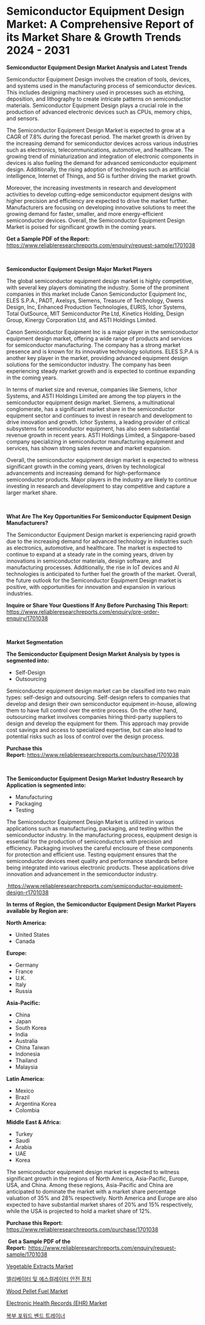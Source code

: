 <p><h1>Semiconductor Equipment Design Market: A Comprehensive Report of its Market Share & Growth Trends 2024 - 2031</h1></p><p><strong>Semiconductor Equipment Design Market Analysis and Latest Trends</strong></p>
<p><p>Semiconductor Equipment Design involves the creation of tools, devices, and systems used in the manufacturing process of semiconductor devices. This includes designing machinery used in processes such as etching, deposition, and lithography to create intricate patterns on semiconductor materials. Semiconductor Equipment Design plays a crucial role in the production of advanced electronic devices such as CPUs, memory chips, and sensors.</p><p>The Semiconductor Equipment Design Market is expected to grow at a CAGR of 7.8% during the forecast period. The market growth is driven by the increasing demand for semiconductor devices across various industries such as electronics, telecommunications, automotive, and healthcare. The growing trend of miniaturization and integration of electronic components in devices is also fueling the demand for advanced semiconductor equipment design. Additionally, the rising adoption of technologies such as artificial intelligence, Internet of Things, and 5G is further driving the market growth.</p><p>Moreover, the increasing investments in research and development activities to develop cutting-edge semiconductor equipment designs with higher precision and efficiency are expected to drive the market further. Manufacturers are focusing on developing innovative solutions to meet the growing demand for faster, smaller, and more energy-efficient semiconductor devices. Overall, the Semiconductor Equipment Design Market is poised for significant growth in the coming years.</p></p>
<p><strong>Get a Sample PDF of the Report:&nbsp;</strong> <a href="https://www.reliableresearchreports.com/enquiry/request-sample/1701038">https://www.reliableresearchreports.com/enquiry/request-sample/1701038</a></p>
<p>&nbsp;</p>
<p><strong>Semiconductor Equipment Design Major Market Players</strong></p>
<p><p>The global semiconductor equipment design market is highly competitive, with several key players dominating the industry. Some of the prominent companies in this market include Canon Semiconductor Equipment Inc, ELES S.P.A., PADT, Axelsys, Siemens, Treasure of Technology, Owens Design, Inc, Enhanced Production Technologies, EURIS, Ichor Systems, Total OutSource, MIT Semiconductor Pte Ltd, Kinetics Holding, Design Group, Kinergy Corporation Ltd, and ASTI Holdings Limited.</p><p>Canon Semiconductor Equipment Inc is a major player in the semiconductor equipment design market, offering a wide range of products and services for semiconductor manufacturing. The company has a strong market presence and is known for its innovative technology solutions. ELES S.P.A is another key player in the market, providing advanced equipment design solutions for the semiconductor industry. The company has been experiencing steady market growth and is expected to continue expanding in the coming years.</p><p>In terms of market size and revenue, companies like Siemens, Ichor Systems, and ASTI Holdings Limited are among the top players in the semiconductor equipment design market. Siemens, a multinational conglomerate, has a significant market share in the semiconductor equipment sector and continues to invest in research and development to drive innovation and growth. Ichor Systems, a leading provider of critical subsystems for semiconductor equipment, has also seen substantial revenue growth in recent years. ASTI Holdings Limited, a Singapore-based company specializing in semiconductor manufacturing equipment and services, has shown strong sales revenue and market expansion.</p><p>Overall, the semiconductor equipment design market is expected to witness significant growth in the coming years, driven by technological advancements and increasing demand for high-performance semiconductor products. Major players in the industry are likely to continue investing in research and development to stay competitive and capture a larger market share.</p></p>
<p>&nbsp;</p>
<p><strong>What Are The Key Opportunities For Semiconductor Equipment Design Manufacturers?</strong></p>
<p><p>The Semiconductor Equipment Design market is experiencing rapid growth due to the increasing demand for advanced technology in industries such as electronics, automotive, and healthcare. The market is expected to continue to expand at a steady rate in the coming years, driven by innovations in semiconductor materials, design software, and manufacturing processes. Additionally, the rise in IoT devices and AI technologies is anticipated to further fuel the growth of the market. Overall, the future outlook for the Semiconductor Equipment Design market is positive, with opportunities for innovation and expansion in various industries.</p></p>
<p><strong>Inquire or Share Your Questions If Any Before Purchasing This Report:</strong> <a href="https://www.reliableresearchreports.com/enquiry/pre-order-enquiry/1701038">https://www.reliableresearchreports.com/enquiry/pre-order-enquiry/1701038</a></p>
<p>&nbsp;</p>
<p><strong>Market Segmentation</strong></p>
<p><strong>The Semiconductor Equipment Design Market Analysis by types is segmented into:</strong></p>
<p><ul><li>Self-Design</li><li>Outsourcing</li></ul></p>
<p><p>Semiconductor equipment design market can be classified into two main types: self-design and outsourcing. Self-design refers to companies that develop and design their own semiconductor equipment in-house, allowing them to have full control over the entire process. On the other hand, outsourcing market involves companies hiring third-party suppliers to design and develop the equipment for them. This approach may provide cost savings and access to specialized expertise, but can also lead to potential risks such as loss of control over the design process.</p></p>
<p><strong>Purchase this Report:&nbsp;</strong><a href="https://www.reliableresearchreports.com/purchase/1701038">https://www.reliableresearchreports.com/purchase/1701038</a></p>
<p>&nbsp;</p>
<p><strong>The Semiconductor Equipment Design Market Industry Research by Application is segmented into:</strong></p>
<p><ul><li>Manufacturing</li><li>Packaging</li><li>Testing</li></ul></p>
<p><p>The Semiconductor Equipment Design Market is utilized in various applications such as manufacturing, packaging, and testing within the semiconductor industry. In the manufacturing process, equipment design is essential for the production of semiconductors with precision and efficiency. Packaging involves the careful enclosure of these components for protection and efficient use. Testing equipment ensures that the semiconductor devices meet quality and performance standards before being integrated into various electronic products. These applications drive innovation and advancement in the semiconductor industry.</p></p>
<p><a href="https://www.reliableresearchreports.com/semiconductor-equipment-design-r1701038">&nbsp;https://www.reliableresearchreports.com/semiconductor-equipment-design-r1701038</a></p>
<p><strong>In terms of Region, the Semiconductor Equipment Design Market Players available by Region are:</strong></p>
<p>
    <p> <strong> North America: </strong>
        <ul>
            <li>United States</li>
            <li>Canada</li>
        </ul>
        </p> 
    <p> <strong> Europe: </strong>
        <ul>
            <li>Germany</li>
            <li>France</li>
            <li>U.K.</li>
            <li>Italy</li>
            <li>Russia</li>
        </ul>
        </p> 
    <p> <strong> Asia-Pacific: </strong>
        <ul>
            <li>China</li>
            <li>Japan</li>
            <li>South Korea</li>
            <li>India</li>
            <li>Australia</li>
            <li>China Taiwan</li>
            <li>Indonesia</li>
            <li>Thailand</li>
            <li>Malaysia</li>
        </ul>
        </p> 
    <p> <strong> Latin America: </strong>
        <ul>
            <li>Mexico</li>
            <li>Brazil</li>
            <li>Argentina Korea</li>
            <li>Colombia</li>
        </ul>
        </p> 
    <p> <strong> Middle East & Africa: </strong>
        <ul>
            <li>Turkey</li>
            <li>Saudi</li>
            <li>Arabia</li>
            <li>UAE</li>
            <li>Korea</li>
        </ul>
    </p>
    </p>
<p><p>The semiconductor equipment design market is expected to witness significant growth in the regions of North America, Asia-Pacific, Europe, USA, and China. Among these regions, Asia-Pacific and China are anticipated to dominate the market with a market share percentage valuation of 35% and 28% respectively. North America and Europe are also expected to have substantial market shares of 20% and 15% respectively, while the USA is projected to hold a market share of 12%.</p></p>
<p><strong>Purchase this Report: </strong><a href="https://www.reliableresearchreports.com/purchase/1701038">https://www.reliableresearchreports.com/purchase/1701038</a></p>
<p>&nbsp;<strong>Get a Sample PDF of the Report:&nbsp;&nbsp;</strong><a href="https://www.reliableresearchreports.com/enquiry/request-sample/1701038">https://www.reliableresearchreports.com/enquiry/request-sample/1701038</a></p>
<p><strong></strong></p>
<p><p><a href="https://issuu.com/reportprime-2/docs/vegetable-extracts-market-size-2030.pptx">Vegetable Extracts Market</a></p><p><a href="https://github.com/camron674/Market-Research-Report-List-1/blob/main/4747333109458.md">엘리베이터 및 에스컬레이터 안전 장치</a></p><p><a href="https://github.com/Glendatilghmankmgz0rbhwpy/Market-Research-Report-List-2/blob/main/wood-pellet-fuel-market.md">Wood Pellet Fuel Market</a></p><p><a href="https://github.com/DeonteStanton2023/Market-Research-Report-List-1/blob/main/electronic-health-records-ehr-market.md">Electronic Health Records (EHR) Market</a></p><p><a href="https://github.com/ROBERTS65DAVID/Market-Research-Report-List-1/blob/main/2457049109459.md">복부 포워드 벤드 트레이너</a></p></p>